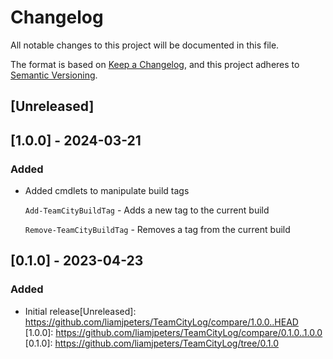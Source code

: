 # Changelog
All notable changes to this project will be documented in this file.

The format is based on [Keep a Changelog](https://keepachangelog.com/en/1.1.0/),
and this project adheres to [Semantic Versioning](https://semver.org/spec/v2.0.0.html).

## [Unreleased]

## [1.0.0] - 2024-03-21

### Added

- Added cmdlets to manipulate build tags

  `Add-TeamCityBuildTag` - Adds a new tag to the current build

  `Remove-TeamCityBuildTag` - Removes a tag from the current build

## [0.1.0] - 2023-04-23

### Added
- Initial release[Unreleased]: https://github.com/liamjpeters/TeamCityLog/compare/1.0.0..HEAD
[1.0.0]: https://github.com/liamjpeters/TeamCityLog/compare/0.1.0..1.0.0
[0.1.0]: https://github.com/liamjpeters/TeamCityLog/tree/0.1.0